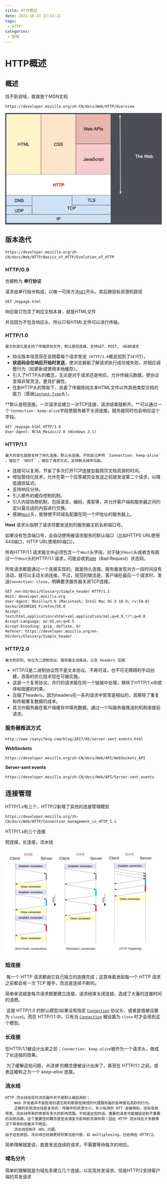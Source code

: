 ```yaml
---
title: HTTP概述
date: 2021-10-23 23:13:22
tags:
 - HTTP
categories:
 - 随笔
---
```




#  HTTP概述

## 概述

找不到说啥，直接放个MDN文档

```
https://developer.mozilla.org/zh-CN/docs/Web/HTTP/Overview
```

<img src="HTTP概述/image-20211024100324347.png" alt="image-20211024100324347" style="zoom:67%;" />



## 版本迭代

```
https://developer.mozilla.org/zh-CN/docs/Web/HTTP/Basics_of_HTTP/Evolution_of_HTTP
```

### HTTP/0.9

也被称为 **单行协议** 

请求由单行指令构成，以唯一可用方法[`GET`](https://developer.mozilla.org/zh-CN/docs/Web/HTTP/Methods/GET)开头，其后跟目标资源的路径

```
GET /mypage.html
```

响应就只包含了响应文档本身，就是HTML文件

并且因为不包含响应头，所以只有HTML文件可以进行传输。



### HTTP/1.0

```
最大的变化是支持了传输其他文件，默认是短连接，支持GET、POST、 HEAD请求
```

- 协议版本信息现在会随着每个请求发送（`HTTP/1.0`被追加到了`GET`行）。
- **状态码会在响应开始时发送**，使浏览器能了解请求执行成功或失败，并相应调整行为（如更新或使用本地缓存）。
- 引入了HTTP头的概念，无论是对于请求还是响应，允许传输元数据，使协议变得非常灵活，更具扩展性。
- 在新HTTP头的帮助下，具备了传输除纯文本HTML文件以外其他类型文档的能力（感谢[`Content-Type`](https://developer.mozilla.org/zh-CN/docs/Web/HTTP/Headers/Content-Type)头）。

**默认是短连接，一次请求会建立一次TCP连接，请求结束就断开。**可以通过一个 `Connection: keep-alive`字段使服务器不关闭连接。服务器同时也会响应这个字段。

```
GET /mypage.html HTTP/1.0
User-Agent: NCSA_Mosaic/2.0 (Windows 3.1)

```



### HTTP/1.1

```
最大的变化就是支持了持久连接，默认长连接。不同自己声明 `Connection: keep-alive` ，增加了 `HOST` ，增加了请求方式，支持断点续传功能。
```

- 连接可以复用，节省了多次打开TCP连接加载网页文档资源的时间。
- 增加管线化技术，允许在第一个应答被完全发送之前就发送第二个请求，以降低通信延迟。
- 支持响应分块。
- 引入额外的缓存控制机制。
- 引入内容协商机制，包括语言，编码，类型等，并允许客户端和服务器之间约定以最合适的内容进行交换。
- 感谢[`Host`](https://developer.mozilla.org/zh-CN/docs/Web/HTTP/Headers/Host)头，能够使不同域名配置在同一个IP地址的服务器上。

**Host** 请求头指明了请求将要发送到的服务器主机名和端口号。

如果没有包含端口号，会自动使用被请求服务的默认端口（比如HTTPS URL使用443端口，HTTP URL使用80端口）。

所有HTTP/1.1 请求报文中必须包含一个`Host`头字段。对于缺少`Host`头或者含有超过一个`Host`头的HTTP/1.1 请求，可能会收到[`400`](https://developer.mozilla.org/zh-CN/docs/Web/HTTP/Status/400)（Bad Request）状态码。



所有请求都是通过一个连接实现的。就是持久连接。服务器发现对方一段时间没有活动，就可以主动关闭连接。不过，规范的做法是，客户端在最后一个请求时，发送`Connection: close`，明确要求服务器关闭TCP连接。

```
GET /en-US/docs/Glossary/Simple_header HTTP/1.1
Host: developer.mozilla.org
User-Agent: Mozilla/5.0 (Macintosh; Intel Mac OS X 10.9; rv:50.0) Gecko/20100101 Firefox/50.0
Accept: text/html,application/xhtml+xml,application/xml;q=0.9,*/*;q=0.8
Accept-Language: en-US,en;q=0.5
Accept-Encoding: gzip, deflate, br
Referer: https://developer.mozilla.org/en-US/docs/Glossary/Simple_header

```



### HTTP/2.0

```
最大的区别，协议为二进制协议，服务器主动推送，以及 headers 压缩
```

- HTTP/2是二进制协议而不是文本协议。不再可读，也不可无障碍的手动创建，改善的优化技术现在可被实施。
- 这是一个复用协议。并行的请求能在同一个链接中处理，移除了HTTP/1.x中顺序和阻塞的约束。
- 压缩了headers。因为headers在一系列请求中常常是相似的，其移除了重复和传输重复数据的成本。
- 其允许服务器在客户端缓存中填充数据，通过一个叫服务器推送的机制来提前请求。



### 服务器推送方式

```
http://www.ruanyifeng.com/blog/2017/05/server-sent_events.html
```

**WebSockets**

```
https://developer.mozilla.org/zh-CN/docs/Web/API/WebSockets_API
```

**Server-sent events**

```
https://developer.mozilla.org/zh-CN/docs/Web/API/Server-sent_events
```



## 连接管理

HTTP/1.x有三个，HTTP/2新增了其他的连接管理模型

```
https://developer.mozilla.org/zh-CN/docs/Web/HTTP/Connection_management_in_HTTP_1.x
```



HTTP/1.x的三个连接

短连接，长连接，流水线

<img src="HTTP概述/image-20211024104204389.png" alt="image-20211024104204389" style="zoom:67%;" />



### 短连接

​		每一个 HTTP 请求都由它自己独立的连接完成；这意味着发起每一个 HTTP 请求之前都会有一次 TCP 握手，而且是连续不断的。

​		简单来说就是每次请求都要建立连接，请求结束关闭连接，造成了大量的连接时间的浪费。

​		这是 HTTP/1.0 的默认模型(如果没有指定 [`Connection`](https://developer.mozilla.org/zh-CN/docs/Web/HTTP/Headers/Connection) 协议头，或者是值被设置为 `close`)。而在 HTTP/1.1 中，只有当 [`Connection`](https://developer.mozilla.org/zh-CN/docs/Web/HTTP/Headers/Connection) 被设置为 `close` 时才会用到这个模型。



### 长连接

​		在HTTP/1.1被设计出来之前：`Connection: keep-alive`被作为一个请求头，做成了长连接的效果。

​		为了缓解这些问题，*长连接* 的概念便被设计出来了，甚至在 HTTP/1.1 之前。或者这被称之为一个 *keep-alive* 连接。



### 流水线

```
HTTP 流水线在现代浏览器中并不是默认被启用的：
	Web 开发者并不能轻易的遇见和判断那些搞怪的代理服务器的各种莫名其妙的行为。
	正确的实现流水线是复杂的：传输中的资源大小，多少有效的 RTT 会被用到，还有有效带宽，流水线带来的改善有多大的影响范围。不知道这些的话，重要的消息可能被延迟到不重要的消息后面。这个重要性的概念甚至会演变为影响到页面布局！因此 HTTP 流水线在大多数情况下带来的改善并不明显。
	流水线受制于 HOL 问题。
由于这些原因，流水线已经被更好的算法给代替，如 multiplexing，已经用在 HTTP/2。
```

简单理解就是说，直接发送连续的请求，不需要等待每次的响应。



### 域名分片

简单的理解就是为域名多建立几个连接。以实现并发请求。但是HTTP/2支持客户端的并发请求